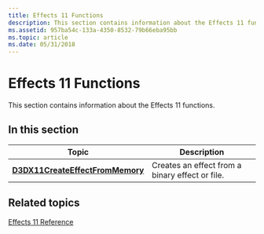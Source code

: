 ```yaml
---
title: Effects 11 Functions
description: This section contains information about the Effects 11 functions.
ms.assetid: 957ba54c-133a-4350-8532-79b66eba95bb
ms.topic: article
ms.date: 05/31/2018
---
```


# Effects 11 Functions

This section contains information about the Effects 11 functions.

## 

## In this section



| Topic                                                                           | Description                                                |
|---------------------------------------------------------------------------------|------------------------------------------------------------|
| [**D3DX11CreateEffectFromMemory**](d3dx11createeffectfrommemory.md)<br/> | Creates an effect from a binary effect or file.<br/> |



 

## Related topics

<dl> <dt>

[Effects 11 Reference](d3d11-graphics-reference-effects11.md)
</dt> </dl>

 

 





